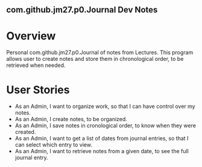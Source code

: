 ## com.github.jm27.p0.Journal Dev Notes

# Overview
Personal com.github.jm27.p0.Journal of notes from Lectures. This program allows user to create notes and store them in chronological order, to be retrieved when needed.

# User Stories 
- As an Admin, I want to organize work, so that I can have control over my notes.
- As an Admin, I create notes, to be organized.
- As an Admin, I save notes in cronological order, to know when they were created.
- As an Admin, I want to get a list of dates from journal entries, so that I can select which entry to view.
- As an Admin, I want to retrieve notes from a given date, to see the full journal entry.